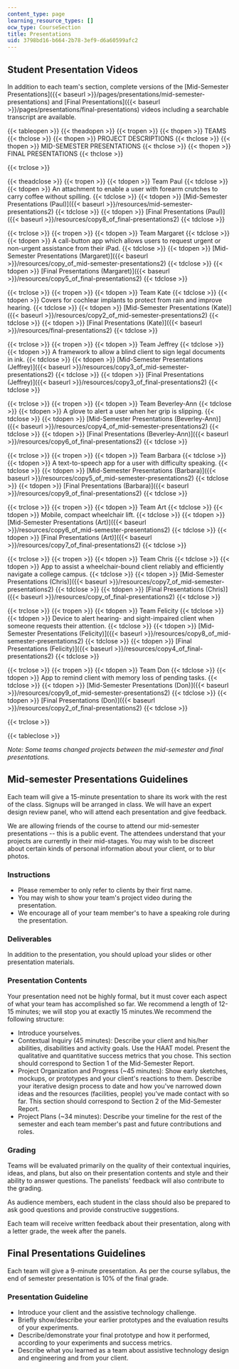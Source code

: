 ```yaml
---
content_type: page
learning_resource_types: []
ocw_type: CourseSection
title: Presentations
uid: 3798bd16-b664-2b78-3ef9-d6a60599afc2
---
```


Student Presentation Videos
---------------------------

In addition to each team's section, complete versions of the [Mid-Semester Presentations]({{< baseurl >}}/pages/presentations/mid-semester-presentations) and [Final Presentations]({{< baseurl >}}/pages/presentations/final-presentations) videos including a searchable transcript are available.

{{< tableopen >}}
{{< theadopen >}}
{{< tropen >}}
{{< thopen >}}
TEAMS
{{< thclose >}}
{{< thopen >}}
PROJECT DESCRIPTIONS
{{< thclose >}}
{{< thopen >}}
MID-SEMESTER PRESENTATIONS
{{< thclose >}}
{{< thopen >}}
FINAL PRESENTATIONS
{{< thclose >}}

{{< trclose >}}

{{< theadclose >}}
{{< tropen >}}
{{< tdopen >}}
Team Paul
{{< tdclose >}}
{{< tdopen >}}
An attachment to enable a user with forearm crutches to carry coffee without spilling.
{{< tdclose >}}
{{< tdopen >}}
[Mid-Semester Presentations (Paul)]({{< baseurl >}}/resources/mid-semester-presentations2)
{{< tdclose >}}
{{< tdopen >}}
[Final Presentations (Paul)]({{< baseurl >}}/resources/copy8_of_final-presentations2)
{{< tdclose >}}

{{< trclose >}}
{{< tropen >}}
{{< tdopen >}}
Team Margaret
{{< tdclose >}}
{{< tdopen >}}
A call-button app which allows users to request urgent or non-urgent assistance from their iPad.
{{< tdclose >}}
{{< tdopen >}}
[Mid-Semester Presentations (Margaret)]({{< baseurl >}}/resources/copy_of_mid-semester-presentations2)
{{< tdclose >}}
{{< tdopen >}}
[Final Presentations (Margaret)]({{< baseurl >}}/resources/copy5_of_final-presentations2)
{{< tdclose >}}

{{< trclose >}}
{{< tropen >}}
{{< tdopen >}}
Team Kate
{{< tdclose >}}
{{< tdopen >}}
Covers for cochlear implants to protect from rain and improve hearing.
{{< tdclose >}}
{{< tdopen >}}
[Mid-Semester Presentations (Kate)]({{< baseurl >}}/resources/copy2_of_mid-semester-presentations2)
{{< tdclose >}}
{{< tdopen >}}
[Final Presentations (Kate)]({{< baseurl >}}/resources/final-presentations2)
{{< tdclose >}}

{{< trclose >}}
{{< tropen >}}
{{< tdopen >}}
Team Jeffrey
{{< tdclose >}}
{{< tdopen >}}
A framework to allow a blind client to sign legal documents in ink.
{{< tdclose >}}
{{< tdopen >}}
[Mid-Semester Presentations (Jeffrey)]({{< baseurl >}}/resources/copy3_of_mid-semester-presentations2)
{{< tdclose >}}
{{< tdopen >}}
[Final Presentations (Jeffrey)]({{< baseurl >}}/resources/copy3_of_final-presentations2)
{{< tdclose >}}

{{< trclose >}}
{{< tropen >}}
{{< tdopen >}}
Team Beverley-Ann
{{< tdclose >}}
{{< tdopen >}}
A glove to alert a user when her grip is slipping.
{{< tdclose >}}
{{< tdopen >}}
[Mid-Semester Presentations (Beverley-Ann)]({{< baseurl >}}/resources/copy4_of_mid-semester-presentations2)
{{< tdclose >}}
{{< tdopen >}}
[Final Presentations (Beverley-Ann)]({{< baseurl >}}/resources/copy6_of_final-presentations2)
{{< tdclose >}}

{{< trclose >}}
{{< tropen >}}
{{< tdopen >}}
Team Barbara
{{< tdclose >}}
{{< tdopen >}}
A text-to-speech app for a user with difficulty speaking.
{{< tdclose >}}
{{< tdopen >}}
[Mid-Semester Presentations (Barbara)]({{< baseurl >}}/resources/copy5_of_mid-semester-presentations2)
{{< tdclose >}}
{{< tdopen >}}
[Final Presentations (Barbara)]({{< baseurl >}}/resources/copy9_of_final-presentations2)
{{< tdclose >}}

{{< trclose >}}
{{< tropen >}}
{{< tdopen >}}
Team Art
{{< tdclose >}}
{{< tdopen >}}
Mobile, compact wheelchair lift.
{{< tdclose >}}
{{< tdopen >}}
[Mid-Semester Presentations (Art)]({{< baseurl >}}/resources/copy6_of_mid-semester-presentations2)
{{< tdclose >}}
{{< tdopen >}}
[Final Presentations (Art)]({{< baseurl >}}/resources/copy7_of_final-presentations2)
{{< tdclose >}}

{{< trclose >}}
{{< tropen >}}
{{< tdopen >}}
Team Chris
{{< tdclose >}}
{{< tdopen >}}
App to assist a wheelchair-bound client reliably and efficiently navigate a college campus.
{{< tdclose >}}
{{< tdopen >}}
[Mid-Semester Presentations (Chris)]({{< baseurl >}}/resources/copy7_of_mid-semester-presentations2)
{{< tdclose >}}
{{< tdopen >}}
[Final Presentations (Chris)]({{< baseurl >}}/resources/copy_of_final-presentations2)
{{< tdclose >}}

{{< trclose >}}
{{< tropen >}}
{{< tdopen >}}
Team Felicity
{{< tdclose >}}
{{< tdopen >}}
Device to alert hearing- and sight-impaired client when someone requests their attention.
{{< tdclose >}}
{{< tdopen >}}
[Mid-Semester Presentations (Felicity)]({{< baseurl >}}/resources/copy8_of_mid-semester-presentations2)
{{< tdclose >}}
{{< tdopen >}}
[Final Presentations (Felicity)]({{< baseurl >}}/resources/copy4_of_final-presentations2)
{{< tdclose >}}

{{< trclose >}}
{{< tropen >}}
{{< tdopen >}}
Team Don
{{< tdclose >}}
{{< tdopen >}}
App to remind client with memory loss of pending tasks.
{{< tdclose >}}
{{< tdopen >}}
[Mid-Semester Presentations (Don)]({{< baseurl >}}/resources/copy9_of_mid-semester-presentations2)
{{< tdclose >}}
{{< tdopen >}}
[Final Presentations (Don)]({{< baseurl >}}/resources/copy2_of_final-presentations2)
{{< tdclose >}}

{{< trclose >}}

{{< tableclose >}}

_Note: Some teams changed projects between the mid-semester and final presentations._

Mid-semester Presentations Guidelines
-------------------------------------

Each team will give a 15-minute presentation to share its work with the rest of the class. Signups will be arranged in class. We will have an expert design review panel, who will attend each presentation and give feedback.

We are allowing friends of the course to attend our mid-semester presentations -- this is a public event. The attendees understand that your projects are currently in their mid-stages. You may wish to be discreet about certain kinds of personal information about your client, or to blur photos.

### Instructions

*   Please remember to only refer to clients by their first name.
*   You may wish to show your team's project video during the presentation.
*   We encourage all of your team member's to have a speaking role during the presentation.

### Deliverables

In addition to the presentation, you should upload your slides or other presentation materials.

### Presentation Contents

Your presentation need not be highly formal, but it must cover each aspect of what your team has accomplished so far. We recommend a length of 12-15 minutes; we will stop you at exactly 15 minutes.We recommend the following structure:

*   Introduce yourselves.
*   Contextual Inquiry (45 minutes): Describe your client and his/her abilities, disabilities and activity goals. Use the HAAT model. Present the qualitative and quantitative success metrics that you chose. This section should correspond to Section 1 of the Mid-Semester Report.
*   Project Organization and Progress (~45 minutes): Show early sketches, mockups, or prototypes and your client's reactions to them. Describe your iterative design process to date and how you've narrowed down ideas and the resources (facilities, people) you've made contact with so far. This section should correspond to Section 2 of the Mid-Semester Report.
*   Project Plans (~34 minutes): Describe your timeline for the rest of the semester and each team member's past and future contributions and roles.

### Grading

Teams will be evaluated primarily on the quality of their contextual inquiries, ideas, and plans, but also on their presentation contents and style and their ability to answer questions. The panelists' feedback will also contribute to the grading.

As audience members, each student in the class should also be prepared to ask good questions and provide constructive suggestions.

Each team will receive written feedback about their presentation, along with a letter grade, the week after the panels.

Final Presentations Guidelines
------------------------------

Each team will give a 9-minute presentation. As per the course syllabus, the end of semester presentation is 10% of the final grade.

### Presentation Guideline

*   Introduce your client and the assistive technology challenge.
*   Briefly show/describe your earlier prototypes and the evaluation results of your experiments.
*   Describe/demonstrate your final prototype and how it performed, according to your experiments and success metrics.
*   Describe what you learned as a team about assistive technology design and engineering and from your client.